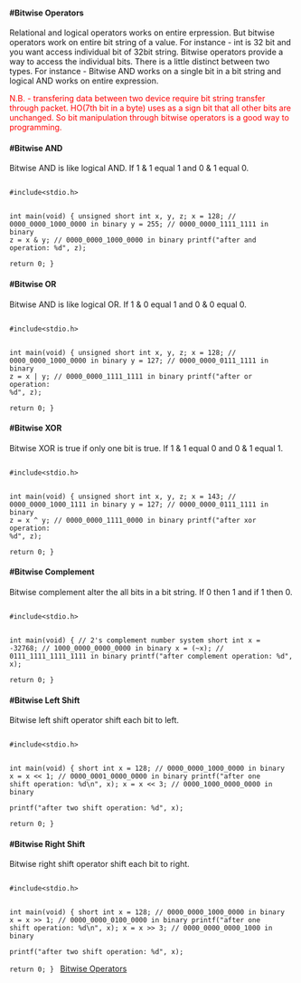<h4>#Bitwise Operators</h4>
<p>Relational and logical operators works on entire erpression. But bitwise operators work on entire bit string of a value. For instance - int is 32 bit and you want access individual bit of 32bit string. Bitwise operators provide a way to access the individual bits. There is a little distinct between two types. For instance - Bitwise AND works on a single bit in a bit string and logical AND works on entire expression.</p>
<p style="color:red;">N.B. - transfering data between two device require bit string transfer through packet. HO(7th bit in a byte) uses as a sign bit that all other bits are unchanged. So bit manipulation through bitwise operators is a good way to programming.</p>
<h4>#Bitwise AND</h4>
<p>Bitwise AND is like logical AND. If 1 & 1 equal 1 and 0 & 1 equal 0.</p>
<code>
#include&lt;stdio.h&gt;

int main(void) {
	unsigned short int x, y, z;
	x = 128;      // 0000_0000_1000_0000 in binary
	y = 255;    // 0000_0000_1111_1111 in binary
	z = x & y;	// 0000_0000_1000_0000 in binary
	printf("after and operation: %d", z);  
	return 0;
}
</code>
<h4>#Bitwise OR</h4>
<p>Bitwise AND is like logical OR. If 1 & 0 equal 1 and 0 & 0 equal 0.</p>
<code>
#include&lt;stdio.h&gt;

int main(void) {
	unsigned short int x, y, z;
	x = 128;      // 0000_0000_1000_0000 in binary
	y = 127;    // 0000_0000_0111_1111 in binary
	z = x | y;	// 0000_0000_1111_1111 in binary
	printf("after or operation: %d", z);  
	return 0;
}
</code>

<h4>#Bitwise XOR</h4>
<p>Bitwise XOR is true if only one bit is true. If 1 & 1 equal 0 and 0 & 1 equal 1.</p>
<code>
#include&lt;stdio.h&gt;

int main(void) {
	unsigned short int x, y, z;
	x = 143;    // 0000_0000_1000_1111 in binary
	y = 127;    // 0000_0000_0111_1111 in binary
	z = x ^ y;	// 0000_0000_1111_0000 in binary
	printf("after xor operation: %d", z);  
	return 0;
}
</code>

<h4>#Bitwise Complement</h4>
<p>Bitwise complement alter the all bits in a bit string. If 0 then 1 and if 1 then 0.</p>
<code>
#include&lt;stdio.h&gt;

int main(void) {
	// 2's complement number system
	short int x = -32768;   // 1000_0000_0000_0000 in binary
	x = (~x);   		// 0111_1111_1111_1111 in binary
	printf("after complement operation: %d", x);  
	return 0;
}
</code>

<h4>#Bitwise Left Shift</h4>
<p>Bitwise left shift operator shift each bit to left.</p>
<code>
#include&lt;stdio.h&gt;

int main(void) {
	short int x = 128;   // 0000_0000_1000_0000 in binary
	x = x << 1;  		// 0000_0001_0000_0000 in binary
	printf("after one shift operation: %d\n", x);
	x = x << 3;  		// 0000_1000_0000_0000 in binary	
	printf("after two shift operation: %d", x);  
	return 0;
}
</code>
<h4>#Bitwise Right Shift</h4>
<p>Bitwise right shift operator shift each bit to right.</p>
<code>
#include&lt;stdio.h&gt;

int main(void) {
	short int x = 128;   // 0000_0000_1000_0000 in binary
	x = x >> 1;  		// 0000_0000_0100_0000 in binary
	printf("after one shift operation: %d\n", x);
	x = x >> 3;  		// 0000_0000_0000_1000 in binary	
	printf("after two shift operation: %d", x);  
	return 0;
}
</code>
<a href="#" class="post pull-right btn btn-sm btn-info" id="bitwise_operators">Bitwise Operators <span class="glyphicon glyphicon-forward"></span></a><br><br><br><br><br>